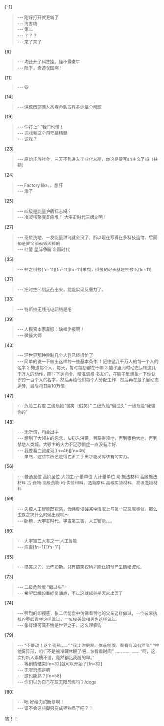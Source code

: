 
[-1] 
>--- 刚好打开就更新了<br>
>--- 海害嗨<br>
>--- 第二<br>
>--- ？？？<br>
>--- 来了来了<br>

[6] 
>--- 均还开了科技挂，怪不得嫩牛<br>
>--- 陛下，奇迹误国啊！<br>

[11] 
>--- 😃<br>

[14] 
>--- 洪荒历部落人类寿命到底有多少是个问题<br>

[19] 
>--- 你打上“ ”我们也懂！<br>
>--- 调戏和这个问号是精髓<br>
>--- 调戏？<br>

[23] 
>--- 原始氏族社会，三天不到进入工业化末期，你这是要写sh主义了吗（扶额）<br>

[24] 
>--- Factory like。。想肝<br>
>--- 活了<br>

[25] 
>--- 四级是能量护盾标志吗？<br>
>--- 冷凝核聚变反应堆！
大宇宙时代三级文明！<br>

[27] 
>--- 圣位洗地，一发能量洪流就全没了，所以现在写得在多科技造物，后面都是要全部被毁灭掉的<br>
>--- 红警 星际争霸 帝国时代<br>

[35] 
>--- 神之科技[fn=11][fn=11][fn=11]果然，科技的尽头就是神技么[fn=11]<br>

[37] 
>--- 把时空凹陷反凸出来，就能实现反重力了。<br>

[38] 
>--- 特斯拉无线充电网络是吧<br>

[39] 
>--- 人民资本家震怒：缺福少报啊！<br>
>--- 微操大师<br>

[43] 
>--- 环世界那种控制几个人我已经很忙了<br>
>--- 简单的说一下做出这样的一些基本条件:
1.记住这几千万人的每一个人的名字
2.知道每个人，每天，每时每刻都在干嘛
3.脑子里同时动态运转这几千万人的动作，随时下达命令，精准调控
书友们，在脑子里想象一下你认识的一百个人的名字，然后再给他们每个人分配工作，然后再在脑子里动态运转，最后将其乘10万倍<br>

[47] 
>--- 危险三程度 三级危险“微笑（假笑）”  二级危险“偏过头”  一级危险“我骗你的”<br>

[48] 
>--- 无所谓，均会出手<br>
>--- 想到了大领主的怨念，从初入洪荒，到获得领地，再到银色大地，再到禁地人类城。大领主的火力不足恐惧症一直没有治好。<br>
>--- 我要看血流成河[fn=46][fn=46]<br>
>--- 果然，这些东西还是得在正主手里才能发挥该有的实力。<br>

[56] 
>--- 普通圣位              高阶圣位
大领主:计量单位   大计量单位
昊:施法材料         高级施法材料
古:食物                高级食物
均:实验材料，造物原料       高级实验材料，高级造物材料<br>

[59] 
>--- 失控人工智能既视感，低纬度侵蚀某种情况上与第一灾恶魔类似，那么虫族之灾什么时候出现呢～<br>
>--- 卧槽，大宇宙时代，宇宙第三害，人工智能。。。<br>

[60] 
>--- 大宇宙三大害之一:人工智能<br>
>--- 病毒[fn=11][fn=11]<br>

[65] 
>--- 搞笑之力，恐怖如斯。只有搞笑权柄才能让钧爷产生情绪波动。<br>

[73] 
>--- 二级危险度 “偏过头”！！<br>
>--- 希望已经设置好复活点，不过这就成群星天灾出笼了<br>

[74] 
>--- 强烈的即视感，张二代恍惚中仿佛看到他的父亲这样做过，一位披麻执杖的英武青年这样做过，一位俊美破相男也这样做过。<br>
>--- 张好焕可真不愧是世界之子，这么理解钧<br>

[79] 
>--- “不要动！这个我熟……”
“我比你更熟，快点刨腹，看看有没有异形”
“神他妈异形，咱们不是被冷藏休眠了吧，快看看时间”
…… …… ……
“呵，这次的新人素质不错，竟然都比我醒的早。”<br>
>--- 等剧情结束[fn=32]就可以开始了[fn=32]<br>
>--- 无限恐怖是吧<br>
>--- 这也能熟？[fn=58]<br>
>--- 你们以为自己在玩无限恐怖吗？/doge<br>

[80] 
>--- 吔 好给力的断章啊！<br>
>--- 该不会这些脚男变成牺牲品了吧？！

钧！！<br>

